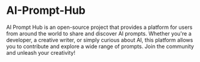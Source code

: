 # AI-Prompt-Hub
AI Prompt Hub is an open-source project that provides a platform for users from around the world to share and discover AI prompts. Whether you're a developer, a creative writer, or simply curious about AI, this platform allows you to contribute and explore a wide range of prompts. Join the community and unleash your creativity!
